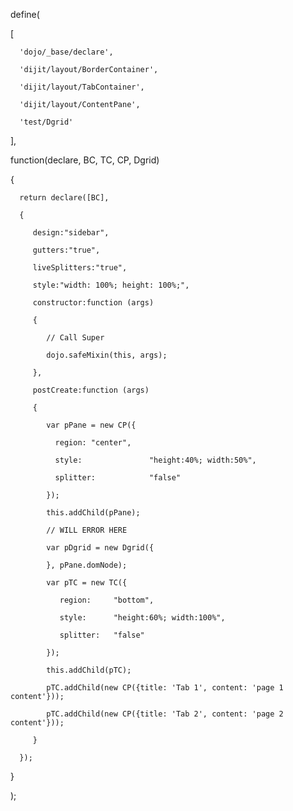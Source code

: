define(

   [

      'dojo/_base/declare',

      'dijit/layout/BorderContainer',

      'dijit/layout/TabContainer',

      'dijit/layout/ContentPane',

      'test/Dgrid'

   ],

   function(declare, BC, TC, CP, Dgrid)

   {

      return declare([BC],

      {

         design:"sidebar",

         gutters:"true",

         liveSplitters:"true",

         style:"width: 100%; height: 100%;",

         constructor:function (args)

         {

            // Call Super

            dojo.safeMixin(this, args);

         },

         postCreate:function (args)

         {

            var pPane = new CP({

              region: "center",

              style:               "height:40%; width:50%",

              splitter:            "false"

            });

            this.addChild(pPane);

            // WILL ERROR HERE

            var pDgrid = new Dgrid({

            }, pPane.domNode);

            var pTC = new TC({

               region:     "bottom",

               style:      "height:60%; width:100%",

               splitter:   "false"

            });

            this.addChild(pTC);

            pTC.addChild(new CP({title: 'Tab 1', content: 'page 1 content'}));

            pTC.addChild(new CP({title: 'Tab 2', content: 'page 2 content'}));

         }

      });

   }

);



